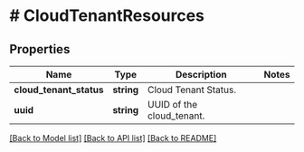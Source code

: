 # # CloudTenantResources

## Properties

Name | Type | Description | Notes
------------ | ------------- | ------------- | -------------
**cloud_tenant_status** | **string** | Cloud Tenant Status. |
**uuid** | **string** | UUID of the cloud_tenant. |

[[Back to Model list]](../../README.md#models) [[Back to API list]](../../README.md#endpoints) [[Back to README]](../../README.md)

